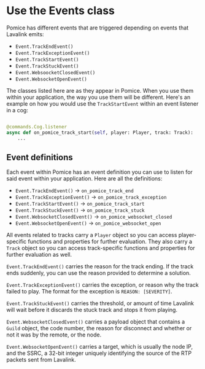 # Use the Events class

Pomice has different events that are triggered depending on events that Lavalink emits:
- `Event.TrackEndEvent()`
- `Event.TrackExceptionEvent()`
- `Event.TrackStartEvent()`
- `Event.TrackStuckEvent()`
- `Event.WebsoocketClosedEvent()`
- `Event.WebsocketOpenEvent()`


The classes listed here are as they appear in Pomice. When you use them within your application,
the way you use them will be different. Here's an example on how you would use the `TrackStartEvent` within an event listener in a cog:

```py

@commands.Cog.listener
async def on_pomice_track_start(self, player: Player, track: Track):
    ...

```

## Event definitions

Each event within Pomice has an event definition you can use to listen for said event within
your application. Here are all the definitions:

- `Event.TrackEndEvent()` -> `on_pomice_track_end`
- `Event.TrackExceptionEvent()` -> `on_pomice_track_exception`
- `Event.TrackStartEvent()` -> `on_pomice_track_start`
- `Event.TrackStuckEvent()` -> `on_pomice_track_stuck`
- `Event.WebsocketClosedEvent()` -> `on_pomice_websocket_closed`
- `Event.WebsocketOpenEvent()` -> `on_pomice_websocket_open`


All events related to tracks carry a `Player` object so you can access player-specific functions
and properties for further evaluation. They also carry a `Track` object so you can access track-specific functions and properties for further evaluation as well.

`Event.TrackEndEvent()` carries the reason for the track ending. If the track ends suddenly, you can use the reason provided to determine a solution.

`Event.TrackExceptionEvent()` carries the exception, or reason why the track failed to play. The format for the exception is `REASON: [SEVERITY]`.

`Event.TrackStuckEvent()` carries the threshold, or amount of time Lavalink will wait before it discards the stuck track and stops it from playing.

`Event.WebsocketClosedEvent()` carries a payload object that contains a `Guild` object, the code number, the reason for disconnect and whether or not it was by the
remote, or the node.

`Event.WebsocketOpenEvent()` carries a target, which is usually the node IP, and the SSRC, a 32-bit integer uniquely identifying the source of the RTP packets sent from
Lavalink.
